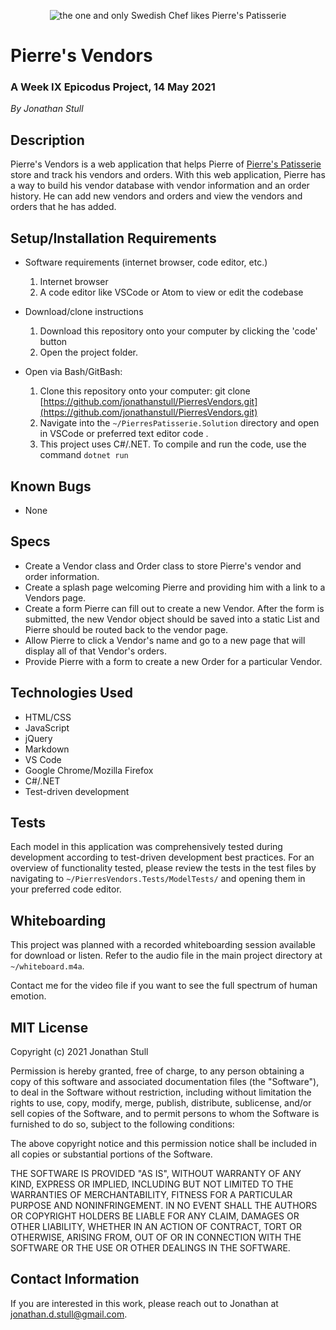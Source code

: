 <p align="center">
  <img src="https://media.giphy.com/media/demgpwJ6rs2DS/giphy.gif" alt="the one and only Swedish Chef likes Pierre's Patisserie">
  </p>

# Pierre's Vendors

### A Week IX Epicodus Project, 14 May 2021

_By Jonathan Stull_

## **Description**

Pierre's Vendors is a web application that helps Pierre of [Pierre's Patisserie](https://github.com/jonathanstull/pierres-patisserie.git) store and track his vendors and orders. With this web application, Pierre has a way to build his vendor database with vendor information and an order history. He can add new vendors and orders and view the vendors and orders that he has added.

## **Setup/Installation Requirements**

* Software requirements (internet browser, code editor, etc.)
  1. Internet browser
  2. A code editor like VSCode or Atom to view or edit the codebase

* Download/clone instructions
  1. Download this repository onto your computer by clicking the 'code' button
  2. Open the project folder.

* Open via Bash/GitBash:
  1. Clone this repository onto your computer: git clone [https://github.com/jonathanstull/PierresVendors.git](https://github.com/jonathanstull/PierresVendors.git)
  2. Navigate into the `~/PierresPatisserie.Solution` directory and open in VSCode or preferred text editor code .
  3. This project uses C#/.NET. To compile and run the code, use the command `dotnet run`

## **Known Bugs**

* None

## **Specs**

* Create a Vendor class and Order class to store Pierre's vendor and order information.
* Create a splash page welcoming Pierre and providing him with a link to a Vendors page.
* Create a form Pierre can fill out to create a new Vendor. After the form is submitted, the new Vendor object should be saved into a static List and Pierre should be routed back to the vendor page.
* Allow Pierre to click a Vendor's name and go to a new page that will display all of that Vendor's orders.
* Provide Pierre with a form to create a new Order for a particular Vendor.

## **Technologies Used**

* HTML/CSS
* JavaScript
* jQuery
* Markdown
* VS Code
* Google Chrome/Mozilla Firefox
* C#/.NET
* Test-driven development

## Tests

Each model in this application was comprehensively tested during development according to test-driven development best practices. For an overview of functionality tested, please review the tests in the test files by navigating to `~/PierresVendors.Tests/ModelTests/` and opening them in your preferred code editor.

## Whiteboarding

This project was planned with a recorded whiteboarding session available for download or listen. Refer to the audio file in the main project directory at `~/whiteboard.m4a`.

Contact me for the video file if you want to see the full spectrum of human emotion.

## **MIT License**

Copyright (c) 2021 Jonathan Stull

Permission is hereby granted, free of charge, to any person obtaining a copy of this software and associated documentation files (the "Software"), to deal in the Software without restriction, including without limitation the rights to use, copy, modify, merge, publish, distribute, sublicense, and/or sell copies of the Software, and to permit persons to whom the Software is furnished to do so, subject to the following conditions:

The above copyright notice and this permission notice shall be included in all copies or substantial portions of the Software.

THE SOFTWARE IS PROVIDED "AS IS", WITHOUT WARRANTY OF ANY KIND, EXPRESS OR IMPLIED, INCLUDING BUT NOT LIMITED TO THE WARRANTIES OF MERCHANTABILITY, FITNESS FOR A PARTICULAR PURPOSE AND NONINFRINGEMENT. IN NO EVENT SHALL THE AUTHORS OR COPYRIGHT HOLDERS BE LIABLE FOR ANY CLAIM, DAMAGES OR OTHER LIABILITY, WHETHER IN AN ACTION OF CONTRACT, TORT OR OTHERWISE, ARISING FROM,
OUT OF OR IN CONNECTION WITH THE SOFTWARE OR THE USE OR OTHER DEALINGS IN THE SOFTWARE.

## **Contact Information**

If you are interested in this work, please reach out to Jonathan at <jonathan.d.stull@gmail.com>.